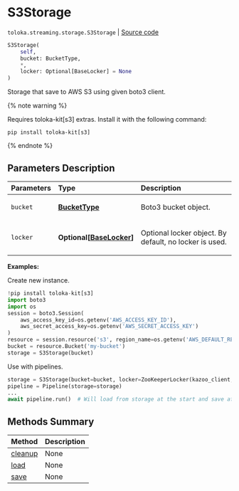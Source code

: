 # S3Storage
`toloka.streaming.storage.S3Storage` | [Source code](https://github.com/Toloka/toloka-kit/blob/v1.0.1/src/streaming/storage.py#L158)

```python
S3Storage(
    self,
    bucket: BucketType,
    *,
    locker: Optional[BaseLocker] = None
)
```

Storage that save to AWS S3 using given boto3 client.


{% note warning %}

Requires toloka-kit[s3] extras. Install it with the following command:

```shell
pip install toloka-kit[s3]
```

{% endnote %}

## Parameters Description

| Parameters | Type | Description |
| :----------| :----| :-----------|
`bucket`|**[BucketType](toloka.streaming.storage.BucketType.md)**|<p>Boto3 bucket object.</p>
`locker`|**Optional\[[BaseLocker](toloka.streaming.locker.BaseLocker.md)\]**|<p>Optional locker object. By default, no locker is used.</p>

**Examples:**

Create new instance.

```python
!pip install toloka-kit[s3]
import boto3
import os
session = boto3.Session(
    aws_access_key_id=os.getenv('AWS_ACCESS_KEY_ID'),
    aws_secret_access_key=os.getenv('AWS_SECRET_ACCESS_KEY')
)
resource = session.resource('s3', region_name=os.getenv('AWS_DEFAULT_REGION', 'us-east-2'))
bucket = resource.Bucket('my-bucket')
storage = S3Storage(bucket)
```

Use with pipelines.

```python
storage = S3Storage(bucket=bucket, locker=ZooKeeperLocker(kazoo_client, '/lock-dir'))
pipeline = Pipeline(storage=storage)
...
await pipeline.run()  # Will load from storage at the start and save after each iteration.
```
## Methods Summary

| Method | Description |
| :------| :-----------|
[cleanup](toloka.streaming.storage.S3Storage.cleanup.md)| None
[load](toloka.streaming.storage.S3Storage.load.md)| None
[save](toloka.streaming.storage.S3Storage.save.md)| None
